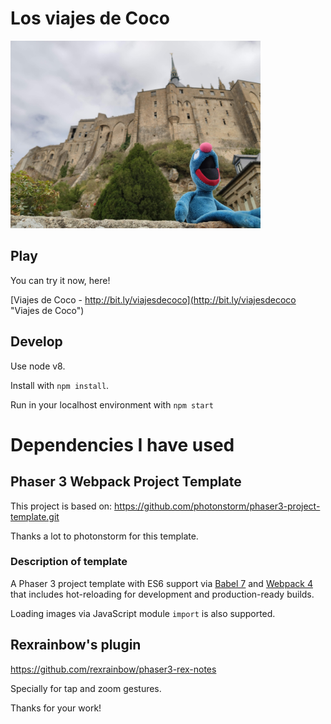 # Los viajes de Coco

<img alt="viajes de coco - main image" src="./src/app/images/menu/portada-1.jpg" width="400"/>


## Play

You can try it now, here! 
 
[Viajes de Coco - http://bit.ly/viajesdecoco](http://bit.ly/viajesdecoco "Viajes de Coco")


## Develop

Use node v8.

Install with `npm install`.

Run in your localhost environment with `npm start`


# Dependencies I have used

## Phaser 3 Webpack Project Template

This project is based on:
https://github.com/photonstorm/phaser3-project-template.git

Thanks a lot to photonstorm for this template.

### Description of template

A Phaser 3 project template with ES6 support via [Babel 7](https://babeljs.io/) and [Webpack 4](https://webpack.js.org/)
that includes hot-reloading for development and production-ready builds.

Loading images via JavaScript module `import` is also supported.

## Rexrainbow's plugin

https://github.com/rexrainbow/phaser3-rex-notes

Specially for tap and zoom gestures.

Thanks for your work!

